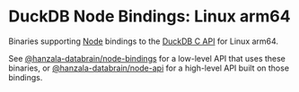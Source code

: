 # DuckDB Node Bindings: Linux arm64

Binaries supporting [Node](https://nodejs.org/) bindings to the [DuckDB C API](https://duckdb.org/docs/api/c/overview) for Linux arm64.

See [@hanzala-databrain/node-bindings](https://www.npmjs.com/package/@hanzala-databrain/node-bindings) for a low-level API that uses these binaries, or [@hanzala-databrain/node-api](https://www.npmjs.com/package/@hanzala-databrain/node-api) for a high-level API built on those bindings.
